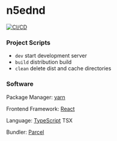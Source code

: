 # n5ednd

[![CI/CD](https://github.com/Frank-Mayer/n5ednd/actions/workflows/firebase-hosting-merge.yml/badge.svg)](https://github.com/Frank-Mayer/n5ednd/actions/workflows/firebase-hosting-merge.yml)

### Project Scripts

- `dev` start development server
- `build` distribution build
- `clean` delete dist and cache directories

### Software

Package Manager: [yarn](https://yarnpkg.com)

Frontend Framework: [React](https://reactjs.org)

Language: [TypeScript](https://www.typescriptlang.org) TSX

Bundler: [Parcel](https://parceljs.org)
